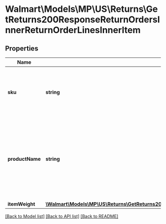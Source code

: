 # Walmart\Models\MP\US\Returns\GetReturns200ResponseReturnOrdersInnerReturnOrderLinesInnerItem

## Properties

Name | Type | Description | Notes
------------ | ------------- | ------------- | -------------
**sku** | **string** | An arbitrary alphanumeric unique ID, specified by the seller, which identifies each item. | [optional]
**productName** | **string** | The name of the product associated with the line item. Example: 'Kenmore CF1' or '2086883 Canister Secondary Filter Generic 2 Pack' | [optional]
**itemWeight** | [**\Walmart\Models\MP\US\Returns\GetReturns200ResponseReturnOrdersInnerReturnOrderLinesInnerItemItemWeight**](GetReturns200ResponseReturnOrdersInnerReturnOrderLinesInnerItemItemWeight.md) |  | [optional]


[[Back to Model list]](./) [[Back to API list]](../../../../../README.md#supported-apis) [[Back to README]](../../../../../README.md)
